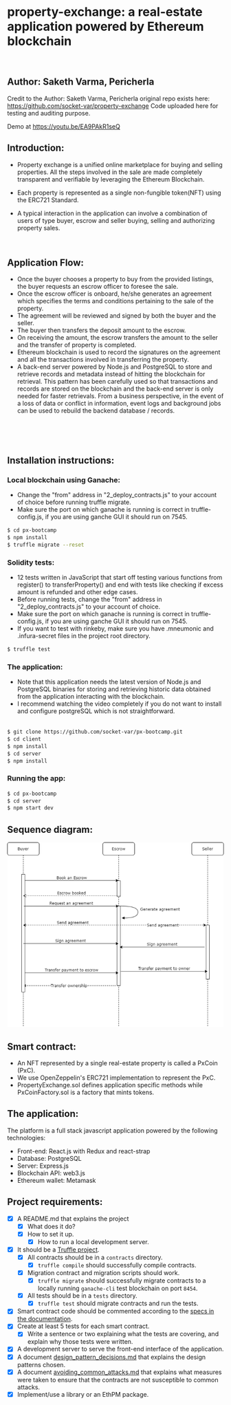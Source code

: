 # property-exchange: a real-estate application powered by Ethereum blockchain

<br>

## Author: Saketh Varma, Pericherla 

Credit to the Author: Saketh Varma, Pericherla 
original repo exists here: <a href="https://github.com/socket-var/property-exchange">https://github.com/socket-var/property-exchange</a>
Code uploaded here for testing and auditing purpose.

Demo at <a href="https://youtu.be/EA9PAkR1seQ">https://youtu.be/EA9PAkR1seQ</a>

## Introduction:

- Property exchange is a unified online marketplace for buying and selling properties. All the steps involved in the sale are made completely transparent and verifiable by leveraging the Ethereum Blockchain.

- Each property is represented as a single non-fungible token(NFT) using the ERC721 Standard.

- A typical interaction in the application can involve a combination of users of type buyer, escrow and seller buying, selling and authorizing property sales.

<br>

## Application Flow:

- Once the buyer chooses a property to buy from the provided listings, the buyer requests an escrow officer to foresee the sale.
- Once the escrow officer is onboard, he/she generates an agreement which specifies the terms and conditions pertaining to the sale of the property.
- The agreement will be reviewed and signed by both the buyer and the seller.
- The buyer then transfers the deposit amount to the escrow.
- On receiving the amount, the escrow transfers the amount to the seller and the transfer of property is completed.
- Ethereum blockchain is used to record the signatures on the agreement and all the transactions involved in transferring the property.
- A back-end server powered by Node.js and PostgreSQL to store and retrieve records and metadata instead of hitting the blockchain for retrieval. This pattern has been carefully used so that transactions and records are stored on the blockchain and the back-end server is only needed for faster retrievals. From a business perspective, in the event of a loss of data or conflict in information, event logs and background jobs can be used to rebuild the backend database / records.

<br>
<br>
<br>

## Installation instructions:

### Local blockchain using Ganache:

- Change the "from" address in "2_deploy_contracts.js" to your account of choice before running truffle migrate.
- Make sure the port on which ganache is running is correct in truffle-config.js, if you are using ganche GUI it should run on 7545.

```bash
$ cd px-bootcamp
$ npm install
$ truffle migrate --reset
```

### Solidity tests:

- 12 tests written in JavaScript that start off testing various functions from register() to transferProperty() and end with tests like checking if excess amount is refunded and other edge cases.
- Before running tests, change the "from" address in "2_deploy_contracts.js" to your account of choice.
- Make sure the port on which ganache is running is correct in truffle-config.js, if you are using ganche GUI it should run on 7545.
- If you want to test with rinkeby, make sure you have .mneumonic and .infura-secret files in the project root directory.

```bash
$ truffle test
```

### The application:

- Note that this application needs the latest version of Node.js and PostgreSQL binaries for storing and retrieving historic data obtained from the application interacting with the blockchain.
- I recommend watching the video completely if you do not want to install and configure postgreSQL which is not straightforward.

```bash

$ git clone https://github.com/socket-var/px-bootcamp.git
$ cd client
$ npm install
$ cd server
$ npm install
```

### Running the app:

```bash
$ cd px-bootcamp
$ cd server
$ npm start dev
```

## Sequence diagram:

![](./sequence_diagram.png)

## Smart contract:

- An NFT represented by a single real-estate property is called a PxCoin (PxC).
- We use OpenZeppelin's ERC721 implementation to represent the PxC.
- PropertyExchange.sol defines application specific methods while PxCoinFactory.sol is a factory that mints tokens.

## The application:

The platform is a full stack javascript application powered by the following technologies:

- Front-end: React.js with Redux and react-strap
- Database: PostgreSQL
- Server: Express.js
- Blockchain API: web3.js
- Ethereum wallet: Metamask

## Project requirements:

- [x] A README.md that explains the project
  - [x] What does it do?
  - [x] How to set it up.
    - [x] How to run a local development server.
- [x] It should be a [Truffle project](https://truffleframework.com/docs/truffle/getting-started/creating-a-project).
  - [x] All contracts should be in a `contracts` directory.
    - [x] `truffle compile` should successfully compile contracts.
  - [x] Migration contract and migration scripts should work.
    - [x] `truffle migrate` should successfully migrate contracts to a locally running `ganache-cli` test blockchain on port `8454`.
  - [x] All tests should be in a `tests` directory.
    - [x] `truffle test` should migrate contracts and run the tests.
- [x] Smart contract code should be commented according to the [specs in the documentation](https://solidity.readthedocs.io/en/v0.5.2/layout-of-source-files.html#comments).
- [x] Create at least 5 tests for each smart contract.
  - [x] Write a sentence or two explaining what the tests are covering, and explain why those tests were written.
- [x] A development server to serve the front-end interface of the application.
- [x] A document [design_pattern_decisions.md](design_pattern_decisions.md) that explains the design patterns chosen.
- [x] A document [avoiding_common_attacks.md](avoiding_common_attacks.md) that explains what measures were taken to ensure that the contracts are not susceptible to common attacks.
- [x] Implement/use a library or an EthPM package.
